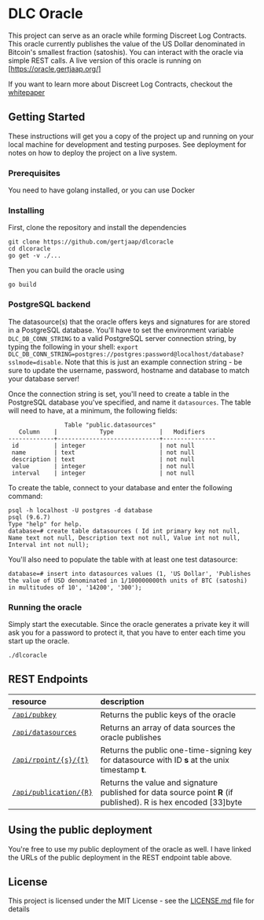 # DLC Oracle

This project can serve as an oracle while forming Discreet Log Contracts. This oracle currently publishes the value of the US Dollar denominated in Bitcoin's smallest fraction (satoshis). You can interact with the oracle via simple REST calls. A live version of this oracle is running on [https://oracle.gertjaap.org/] 

If you want to learn more about Discreet Log Contracts, checkout the [whitepaper](https://adiabat.github.io/dlc.pdf)

## Getting Started

These instructions will get you a copy of the project up and running on your local machine for development and testing purposes. See deployment for notes on how to deploy the project on a live system.

### Prerequisites

You need to have golang installed, or you can use Docker

### Installing

First, clone the repository and install the dependencies

```
git clone https://github.com/gertjaap/dlcoracle
cd dlcoracle
go get -v ./...
```

Then you can build the oracle using
```
go build
```

### PostgreSQL backend 

The datasource(s) that the oracle offers keys and signatures for are stored in a PostgreSQL database. You'll have to set the environment variable `DLC_DB_CONN_STRING` to a valid
PostgreSQL server connection string, by typing the following in your shell: `export DLC_DB_CONN_STRING=postgres://postgres:password@localhost/database?sslmode=disable`. Note that this is just an example connection string - be sure to update the username, password, hostname and database to match your database server!

Once the connection string is set, you'll need to create a table in the PostgreSQL database you've specified, and  name it `datasources`. The table will need to have, at a minimum, the following fields:

```
                Table "public.datasources"
   Column    |            Type             |   Modifiers   
-------------+-----------------------------+---------------
 id          | integer                     | not null
 name        | text                        | not null
 description | text                        | not null
 value       | integer                     | not null
 interval    | integer                     | not null
```

To create the table, connect to your database and enter the following command:
```
psql -h localhost -U postgres -d database
psql (9.6.7)
Type "help" for help.
database=# create table datasources ( Id int primary key not null, Name text not null, Description text not null, Value int not null, Interval int not null);
```

You'll also need to populate the table with at least one test datasource:
```
database=# insert into datasources values (1, 'US Dollar', 'Publishes the value of USD denominated in 1/100000000th units of BTC (satoshi) in multitudes of 10', '14200', '300');
```


### Running the oracle

Simply start the executable. Since the oracle generates a private key it will ask you for a password to protect it, that you have to enter each time you start up the oracle.

```
./dlcoracle
```

## REST Endpoints

| resource          | description                              |
|:------------------|:-----------------------------------------|
|[`/api/pubkey`](https://oracle.gertjaap.org/api/pubkey)      | Returns the public keys of the oracle     |
|[`/api/datasources`](https://oracle.gertjaap.org/api/datasources) | Returns an array of data sources the oracle publishes |
|[`/api/rpoint/{s}/{t}`](https://oracle.gertjaap.org/api/rpoint/1/1523447385) | Returns the public one-time-signing key for datasource with ID **s** at the unix timestamp **t**. |
|[`/api/publication/{R}`](https://oracle.gertjaap.org/api/publication/1/1523447385) | Returns the value and signature published for data source point **R** (if published). R is hex encoded [33]byte |

## Using the public deployment

You're free to use my public deployment of the oracle as well. I have linked the URLs of the public deployment in the REST endpoint table above.

## License

This project is licensed under the MIT License - see the [LICENSE.md](LICENSE.md) file for details
